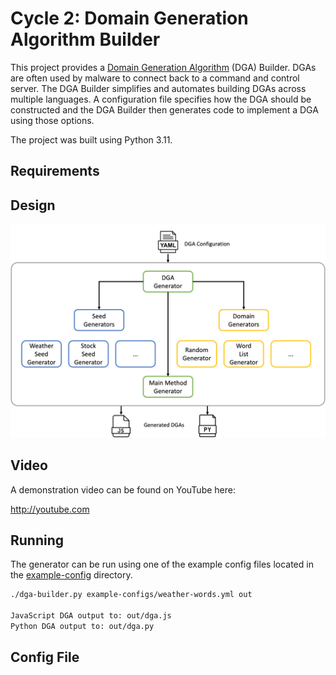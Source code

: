 # Cycle 2: Domain Generation Algorithm Builder
This project provides a [Domain Generation Algorithm](https://en.wikipedia.org/wiki/Domain_generation_algorithm) (DGA) Builder.  DGAs are often used by malware to connect back to a command and control server.  The DGA Builder simplifies and automates building DGAs across multiple languages.  A configuration file specifies how the DGA should be constructed and the DGA Builder then generates code to implement a DGA using those options.

The project was built using Python 3.11.


## Requirements

## Design

![Architecture](assets/architecture.png)

## Video
A demonstration video can be found on YouTube here:

http://youtube.com


## Running
The generator can be run using one of the example config files located in the [example-config](example-config) directory.

```bash
./dga-builder.py example-configs/weather-words.yml out

JavaScript DGA output to: out/dga.js
Python DGA output to: out/dga.py

```

## Config File
